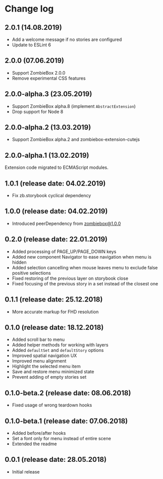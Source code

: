 # Change log

## 2.0.1 (14.08.2019)

* Add a welcome message if no stories are configured
* Update to ESLint 6

## 2.0.0 (07.06.2019)

* Support ZombieBox 2.0.0
* Remove experimental CSS features

## 2.0.0-alpha.3 (23.05.2019)

* Support ZombieBox alpha.8 (implement `AbstractExtension`)
* Drop support for Node 8

## 2.0.0-alpha.2 (13.03.2019)

* Support ZombieBox alpha.2 and zombiebox-extension-cutejs

## 2.0.0-alpha.1 (13.02.2019)

Extension code migrated to ECMAScript modules.

## 1.0.1 (release date: 04.02.2019)

* Fix zb.storybook cyclical dependency

## 1.0.0 (release date: 04.02.2019)

* Introduced peerDependency from zombiebox@1.0.0

## 0.2.0 (release date: 22.01.2019)

* Added processing of PAGE_UP/PAGE_DOWN keys
* Added new component Navigator to ease navigation when menu is hidden
* Added selection cancelling when mouse leaves menu to exclude false positive selections
* Fixed restoring of the previous layer on storybook close
* Fixed focusing of the previous story in a set instead of the closest one

## 0.1.1 (release date: 25.12.2018)

* More accurate markup for FHD resolution

## 0.1.0 (release date: 18.12.2018)

* Added scroll bar to menu
* Added helper methods for working with layers
* Added `defaultSet` and `defaultStory` options
* Improved spatial navigation UX
* Improved menu alignment
* Highlight the selected menu item
* Save and restore menu minimized state
* Prevent adding of empty stories set

## 0.1.0-beta.2 (release date: 08.06.2018)

* Fixed usage of wrong teardown hooks

## 0.1.0-beta.1 (release date: 07.06.2018)

* Added before/after hooks
* Set a font only for menu instead of entire scene
* Extended the readme

## 0.0.1 (release date: 28.05.2018)

* Initial release
